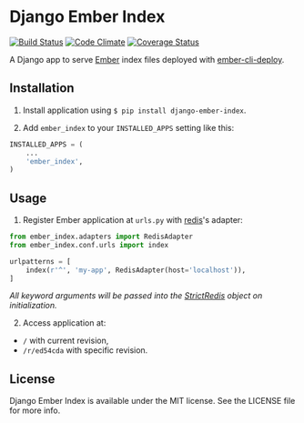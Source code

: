 # Django Ember Index

[![Build Status](https://travis-ci.org/bobisjan/django-ember-index.svg?branch=master)](https://travis-ci.org/bobisjan/django-ember-index) [![Code Climate](https://codeclimate.com/github/bobisjan/django-ember-index/badges/gpa.svg)](https://codeclimate.com/github/bobisjan/django-ember-index) [![Coverage Status](https://coveralls.io/repos/bobisjan/django-ember-index/badge.svg?branch=master)](https://coveralls.io/r/bobisjan/django-ember-index)

A Django app to serve [Ember](http://emberjs.com) index files deployed with [ember-cli-deploy](https://github.com/ember-cli/ember-cli-deploy).

## Installation

1. Install application using `$ pip install django-ember-index`.

2. Add `ember_index` to your `INSTALLED_APPS` setting like this:

  ```python
  INSTALLED_APPS = (
      ...
      'ember_index',
  )
  ```

## Usage

1. Register Ember application at `urls.py` with [redis](http://redis.io)'s adapter:

  ```python
  from ember_index.adapters import RedisAdapter
  from ember_index.conf.urls import index

  urlpatterns = [
      index(r'^', 'my-app', RedisAdapter(host='localhost')),
  ]
  ```

  _All keyword arguments will be passed into the [StrictRedis](https://redis-py.readthedocs.org/en/latest/#redis.StrictRedis) object on initialization._

2. Access application at:

  - `/` with current revision,
  - `/r/ed54cda` with specific revision.

## License

Django Ember Index is available under the MIT license. See the LICENSE file for more info.
